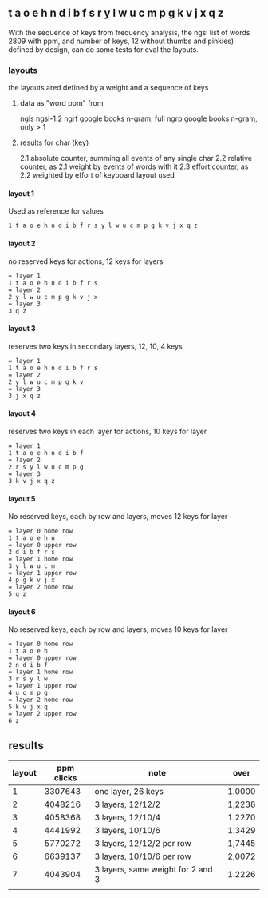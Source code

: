 
## t a o e h n d i b f s r y l w u c m p g k v j x q z

With the sequence of keys from frequency analysis, the ngsl list of words 2809 with ppm, and number of keys, 12 without thumbs and pinkies) defined by design, can do some tests for eval the layouts.

### layouts

the layouts ared defined by a weight and a sequence of keys

1. data as "word ppm" from 

    ngls    ngsl-1.2 
    ngrf    google books n-gram, full
    ngrp    google books n-gram, only > 1

2. results for char (key)
    
    2.1 absolute counter, summing all events of any single char
    2.2 relative counter, as 2.1 weight by events of words with it
    2.3 effort counter, as 2.2 weighted by effort of keyboard layout used

#### layout 1

Used as reference for values
 
    1 t a o e h n d i b f r s y l w u c m p g k v j x q z 

#### layout 2

no reserved keys for actions, 12 keys for layers

    = layer 1 
    1 t a o e h n d i b f r s
    = layer 2 
    2 y l w u c m p g k v j x
    = layer 3 
    3 q z

#### layout 3

reserves two keys in secondary layers,  12, 10, 4 keys

    = layer 1 
    1 t a o e h n d i b f r s
    = layer 2 
    2 y l w u c m p g k v
    = layer 3 
    3 j x q z 

#### layout 4

reserves two keys in each layer for actions, 10 keys for layer

    = layer 1 
    1 t a o e h n d i b f 
    = layer 2 
    2 r s y l w u c m p g 
    = layer 3 
    3 k v j x q z 

#### layout 5 

No reserved keys, each by row and layers, moves 12 keys for layer

    = layer 0 home row
    1 t a o e h n 
    = layer 0 upper row
    2 d i b f r s
    = layer 1 home row
    3 y l w u c m
    = layer 1 upper row
    4 p g k v j x 
    = layer 2 home row
    5 q z 

#### layout 6 

No reserved keys, each by row and layers, moves 10 keys for layer

    = layer 0 home row
    1 t a o e h  
    = layer 0 upper row
    2 n d i b f 
    = layer 1 home row
    3 r s y l w 
    = layer 1 upper row
    4 u c m p g  
    = layer 2 home row
    5 k v j x q 
    = layer 2 upper row
    6 z 

## results

| layout | ppm clicks | note | over |
| --- | --- | -- | --- | 
| 1 | 3307643 | one layer, 26 keys | 1.0000 |
| 2 | 4048216 | 3 layers, 12/12/2 | 1,2238 | 
| 3 | 4058368 | 3 layers, 12/10/4 | 1.2270 |
| 4 | 4441992 | 3 layers, 10/10/6 | 1.3429 |
| 5 | 5770272 | 3 layers, 12/12/2 per row | 1,7445 |
| 6 | 6639137 | 3 layers, 10/10/6 per row | 2,0072 |
| 7 | 4043904 | 3 layers, same weight for 2 and 3 | 1.2226 |
| | | | 

